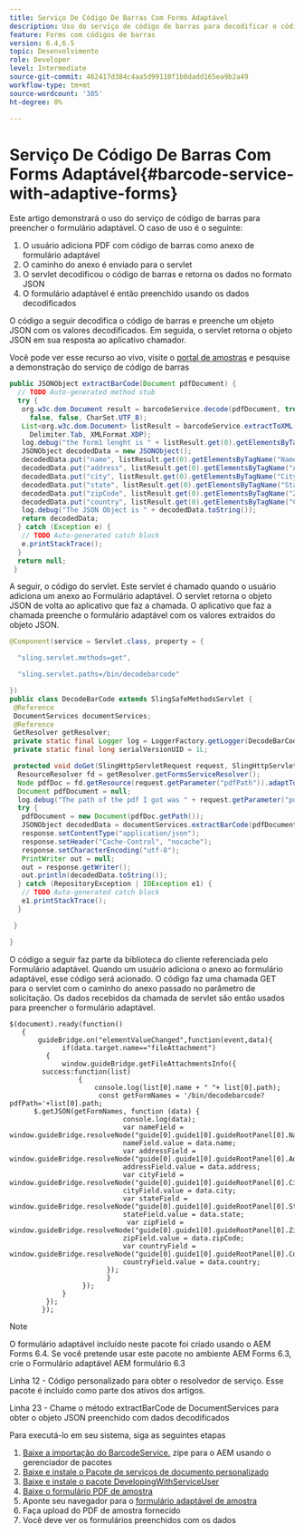 ```yaml
---
title: Serviço De Código De Barras Com Forms Adaptável
description: Uso do serviço de código de barras para decodificar o código de barras e preencher campos de formulário a partir dos dados extraídos.
feature: Forms com códigos de barras
version: 6.4,6.5
topic: Desenvolvimento
role: Developer
level: Intermediate
source-git-commit: 462417d384c4aa5d99110f1b8dadd165ea9b2a49
workflow-type: tm+mt
source-wordcount: '385'
ht-degree: 0%

---
```



# Serviço De Código De Barras Com Forms Adaptável{#barcode-service-with-adaptive-forms}

Este artigo demonstrará o uso do serviço de código de barras para preencher o formulário adaptável. O caso de uso é o seguinte:

1. O usuário adiciona PDF com código de barras como anexo de formulário adaptável
1. O caminho do anexo é enviado para o servlet
1. O servlet decodificou o código de barras e retorna os dados no formato JSON
1. O formulário adaptável é então preenchido usando os dados decodificados

O código a seguir decodifica o código de barras e preenche um objeto JSON com os valores decodificados. Em seguida, o servlet retorna o objeto JSON em sua resposta ao aplicativo chamador.

Você pode ver esse recurso ao vivo, visite o [portal de amostras](https://forms.enablementadobe.com/content/samples/samples.html?query=0) e pesquise a demonstração do serviço de código de barras

```java
public JSONObject extractBarCode(Document pdfDocument) {
  // TODO Auto-generated method stub
  try {
   org.w3c.dom.Document result = barcodeService.decode(pdfDocument, true, false, false, false, false, false,
     false, false, CharSet.UTF_8);
   List<org.w3c.dom.Document> listResult = barcodeService.extractToXML(result, Delimiter.Carriage_Return,
     Delimiter.Tab, XMLFormat.XDP);
   log.debug("the form1 lenght is " + listResult.get(0).getElementsByTagName("form1").getLength());
   JSONObject decodedData = new JSONObject();
   decodedData.put("name", listResult.get(0).getElementsByTagName("Name").item(0).getTextContent());
   decodedData.put("address", listResult.get(0).getElementsByTagName("Address").item(0).getTextContent());
   decodedData.put("city", listResult.get(0).getElementsByTagName("City").item(0).getTextContent());
   decodedData.put("state", listResult.get(0).getElementsByTagName("State").item(0).getTextContent());
   decodedData.put("zipCode", listResult.get(0).getElementsByTagName("ZipCode").item(0).getTextContent());
   decodedData.put("country", listResult.get(0).getElementsByTagName("Country").item(0).getTextContent());
   log.debug("The JSON Object is " + decodedData.toString());
   return decodedData;
  } catch (Exception e) {
   // TODO Auto-generated catch block
   e.printStackTrace();
  }
  return null;
 }
```

A seguir, o código do servlet. Este servlet é chamado quando o usuário adiciona um anexo ao Formulário adaptável. O servlet retorna o objeto JSON de volta ao aplicativo que faz a chamada. O aplicativo que faz a chamada preenche o formulário adaptável com os valores extraídos do objeto JSON.

```java
@Component(service = Servlet.class, property = {

  "sling.servlet.methods=get",

  "sling.servlet.paths=/bin/decodebarcode"

})
public class DecodeBarCode extends SlingSafeMethodsServlet {
 @Reference
 DocumentServices documentServices;
 @Reference
 GetResolver getResolver;
 private static final Logger log = LoggerFactory.getLogger(DecodeBarCode.class);
 private static final long serialVersionUID = 1L;

 protected void doGet(SlingHttpServletRequest request, SlingHttpServletResponse response) {
  ResourceResolver fd = getResolver.getFormsServiceResolver();
  Node pdfDoc = fd.getResource(request.getParameter("pdfPath")).adaptTo(Node.class);
  Document pdfDocument = null;
  log.debug("The path of the pdf I got was " + request.getParameter("pdfPath"));
  try {
   pdfDocument = new Document(pdfDoc.getPath());
   JSONObject decodedData = documentServices.extractBarCode(pdfDocument);
   response.setContentType("application/json");
   response.setHeader("Cache-Control", "nocache");
   response.setCharacterEncoding("utf-8");
   PrintWriter out = null;
   out = response.getWriter();
   out.println(decodedData.toString());
  } catch (RepositoryException | IOException e1) {
   // TODO Auto-generated catch block
   e1.printStackTrace();
  }

 }

}
```

O código a seguir faz parte da biblioteca do cliente referenciada pelo Formulário adaptável. Quando um usuário adiciona o anexo ao formulário adaptável, esse código será acionado. O código faz uma chamada GET para o servlet com o caminho do anexo passado no parâmetro de solicitação. Os dados recebidos da chamada de servlet são então usados para preencher o formulário adaptável.

```
$(document).ready(function()
   {
       guideBridge.on("elementValueChanged",function(event,data){
             if(data.target.name=="fileAttachment")
         {
             window.guideBridge.getFileAttachmentsInfo({
        success:function(list) 
                 {
                     console.log(list[0].name + " "+ list[0].path);
                      const getFormNames = '/bin/decodebarcode?pdfPath='+list[0].path;
      $.getJSON(getFormNames, function (data) {
                            console.log(data);
                            var nameField = window.guideBridge.resolveNode("guide[0].guide1[0].guideRootPanel[0].Name[0]");
                            nameField.value = data.name;
                            var addressField = window.guideBridge.resolveNode("guide[0].guide1[0].guideRootPanel[0].Address[0]");
                            addressField.value = data.address;
                            var cityField = window.guideBridge.resolveNode("guide[0].guide1[0].guideRootPanel[0].City[0]");
                            cityField.value = data.city;
                            var stateField = window.guideBridge.resolveNode("guide[0].guide1[0].guideRootPanel[0].State[0]");
                            stateField.value = data.state;
                             var zipField = window.guideBridge.resolveNode("guide[0].guide1[0].guideRootPanel[0].Zip[0]");
                            zipField.value = data.zipCode;
                            var countryField = window.guideBridge.resolveNode("guide[0].guide1[0].guideRootPanel[0].Country[0]");
                            countryField.value = data.country;
                        });
                        }
                  });
             }
         });
        });
```

>[!NOTE]
>
>O formulário adaptável incluído neste pacote foi criado usando o AEM Forms 6.4. Se você pretende usar este pacote no ambiente AEM Forms 6.3, crie o Formulário adaptável AEM formulário 6.3

Linha 12 - Código personalizado para obter o resolvedor de serviço. Esse pacote é incluído como parte dos ativos dos artigos.

Linha 23 - Chame o método extractBarCode de DocumentServices para obter o objeto JSON preenchido com dados decodificados

Para executá-lo em seu sistema, siga as seguintes etapas

1. [Baixe a importação do BarcodeService.](assets/barcodeservice.zip) zipe para o AEM usando o gerenciador de pacotes
1. [Baixe e instale o Pacote de serviços de documento personalizado](/help/forms/assets/common-osgi-bundles/AEMFormsDocumentServices.core-1.0-SNAPSHOT.jar)
1. [Baixe e instale o pacote DevelopingWithServiceUser](/help/forms/assets/common-osgi-bundles/DevelopingWithServiceUser.jar)
1. [Baixe o formulário PDF de amostra](assets/barcode.pdf)
1. Aponte seu navegador para o [formulário adaptável de amostra](http://localhost:4502/content/dam/formsanddocuments/barcodedemo/jcr:content?wcmmode=disabled)
1. Faça upload do PDF de amostra fornecido
1. Você deve ver os formulários preenchidos com os dados


